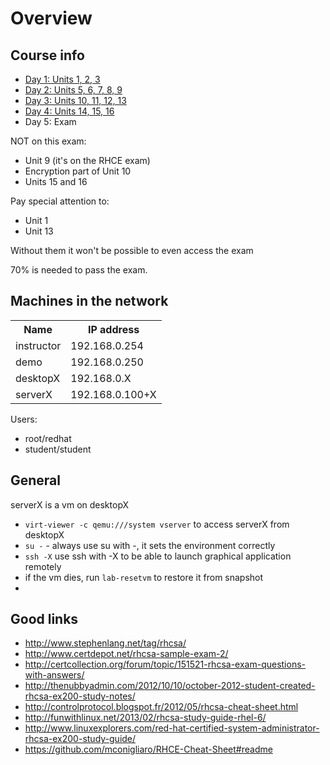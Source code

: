Overview
========

Course info
-----------
* [Day 1: Units 1, 2, 3](day1.md)
* [Day 2: Units 5, 6, 7, 8, 9](day2.md)
* [Day 3: Units 10, 11, 12, 13](day3.md)
* [Day 4: Units 14, 15, 16](day4.md)
* Day 5: Exam

NOT on this exam:
* Unit 9 (it's on the RHCE exam)
* Encryption part of Unit 10
* Units 15 and 16

Pay special attention to:
* Unit 1
* Unit 13

Without them it won't be possible to even access the exam

70% is needed to pass the exam.

Machines in the network
-----------------------
<table>
  <tr>
    <th>Name</th><th>IP address</th>
  </tr>
  <tr>
    <td>instructor</td><td>192.168.0.254</td>
  </tr>
  <tr>
    <td>demo</td><td>192.168.0.250</td>
  </tr>
  <tr>
    <td>desktopX</td><td>192.168.0.X</td>
  </tr>
  <tr>
    <td>serverX</td><td>192.168.0.100+X</td>
  </tr>
</table>

Users:
* root/redhat
* student/student

General
-------
serverX is a vm on desktopX
* ```virt-viewer -c qemu:///system vserver``` to access serverX from desktopX
* ```su -``` - always use su with -, it sets the environment correctly
* ```ssh -X``` use ssh with -X to be able to launch graphical application remotely
* if the vm dies, run ```lab-resetvm``` to restore it from snapshot
* 


Good links
----------
* http://www.stephenlang.net/tag/rhcsa/
* http://www.certdepot.net/rhcsa-sample-exam-2/
* http://certcollection.org/forum/topic/151521-rhcsa-exam-questions-with-answers/
* http://thenubbyadmin.com/2012/10/10/october-2012-student-created-rhcsa-ex200-study-notes/
* http://controlprotocol.blogspot.fr/2012/05/rhcsa-cheat-sheet.html
* http://funwithlinux.net/2013/02/rhcsa-study-guide-rhel-6/
* http://www.linuxexplorers.com/red-hat-certified-system-administrator-rhcsa-ex200-study-guide/
* https://github.com/mconigliaro/RHCE-Cheat-Sheet#readme
